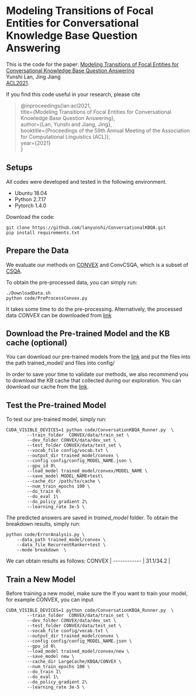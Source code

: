 # **Modeling Transitions of Focal Entities for Conversational Knowledge Base Question Answering**

This is the code for the paper: [Modeling Transitions of Focal Entities for Conversational Knowledge Base Question Answering]()\
Yunshi Lan, Jing Jiang \
[ACL2021](https://2021.aclweb.org/).

If you find this code useful in your research, please cite

> @inproceedings{lan:acl2021, \
> title={Modeling Transitions of Focal Entities for Conversational Knowledge Base Question Answering},\
> author={Lan, Yunshi and Jiang, Jing}, \
> booktitle={Proceedings of the 59th Annual Meeting of the Association for Computational Linguistics (ACL)}, \
> year={2021} \
> } 

## Setups
All codes were developed and tested in the following environment.

* Ubuntu 18.04
* Python 2.7.17
* Pytorch 1.4.0

Download the code:
```
git clone https://github.com/lanyunshi/ConversationalKBQA.git
pip install requirements.txt
```

## Prepare the Data
We evaluate our methods on [CONVEX](https://convex.mpi-inf.mpg.de/) and ConvCSQA, which is a subset of [CSQA](https://amritasaha1812.github.io/CSQA/).

To obtain the pre-processed data, you can simply run:
```
./DownloadData.sh
python code/PreProcessConvex.py
```
It takes some time to do the pre-processing. Alternatively, the processed data *CONVEX* can be downloaded from [link]()

## Download the Pre-trained Model and the KB cache (optional)
You can download our pre-trained models from the [link]() and put the files into the path trained_model/ and files into config/

In order to save your time to validate our methods, we also recommend you to download the KB cache that collected during our exploration. You can download our cache from the [link]().

## Test the Pre-trained Model
To test our pre-trained model, simply run:
```
CUDA_VISIBLE_DEVICES=1 python code/ConversationKBQA_Runner.py  \
        --train_folder  CONVEX/data/train_set \
        --dev_folder CONVEX/data/dev_set \
        --test_folder CONVEX/data/test_set \
        --vocab_file config/vocab.txt \
        --output_dir trained_model/convex \
        --config config/config_MODEL_NAME.json \
        --gpu_id 0\
        --load_model trained_model/convex/MODEL_NAME \
        --save_model MODEL_NAME+test\
        --cache_dir /path/to/cache \
        --num_train_epochs 100 \
        --do_train 0\
        --do_eval 1\
        --do_policy_gradient 2\
        --learning_rate 3e-5 \
```

The predicted answers are saved in *trained_model* folder. To obtain the breakdown results, simply run:
```
python code/ErrorAnalysis.py \
    --data_path trained_model/convex \
    --data_file RecurrentRanker+test \
    --mode breakdown  \
```

We can obtain results as follows:
CONVEX |
------------ | 
31.1/34.2 | 

## Train a New Model
Before training a new model, make sure the 
If you want to train your model, for example CONVEX, you can input
```
CUDA_VISIBLE_DEVICES=1 python code/ConversationKBQA_Runner.py  \
        --train_folder  CONVEX/data/train_set \
        --dev_folder CONVEX/data/dev_set \
        --test_folder CONVEX/data/test_set \
        --vocab_file config/vocab.txt \
        --output_dir trained_model/convex \
        --config config/config_MODEL_NAME.json \
        --gpu_id 0\
        --load_model trained_model/convex/new \
        --save_model new \
        --cache_dir LargeCache/KBQA/CONVEX \
        --num_train_epochs 100 \
        --do_train 1\
        --do_eval 1\
        --do_policy_gradient 2\
        --learning_rate 3e-5 \
```

